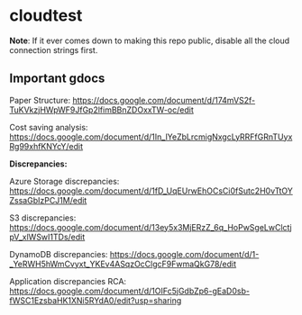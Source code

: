 # cloudtest

**Note**: If it ever comes down to making this repo public, disable all the cloud connection strings first. 

## Important gdocs

Paper Structure: https://docs.google.com/document/d/174mVS2f-TuKVkzjHWpWF9JfGp2lfimBBnZDOxxTW-oc/edit

Cost saving analysis: https://docs.google.com/document/d/1In_lYeZbLrcmigNxgcLyRRFfGRnTUyxRg99xhfKNYcY/edit

**Discrepancies:**

Azure Storage discrepancies: https://docs.google.com/document/d/1fD_UqEUrwEhOCsCi0fSutc2H0vTtOYZssaGbIzPCJ1M/edit

S3 discrepancies: https://docs.google.com/document/d/13ey5x3MjERzZ_6q_HoPwSgeLwClctjpV_xlWSwI1TDs/edit

DynamoDB discrepancies: https://docs.google.com/document/d/1-_YeRWH5hWmCvyxt_YKEv4ASqzOcClgcF9FwmaQkG78/edit

Application discrepancies RCA: https://docs.google.com/document/d/1OIFc5jGdbZp6-gEaD0sb-fWSC1EzsbaHK1XNi5RYdA0/edit?usp=sharing
